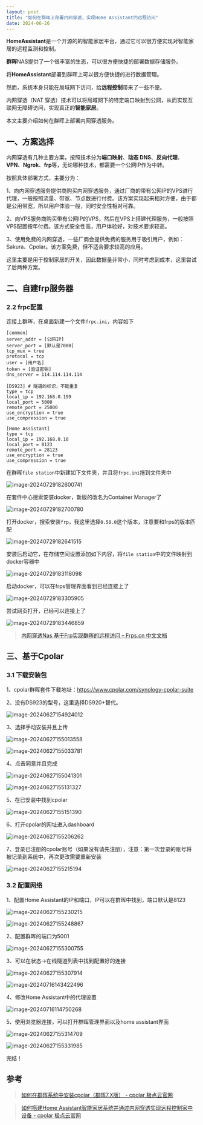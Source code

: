 ```yaml
---
layout: post
title: "如何在群晖上部署内网穿透，实现Home Assistant的远程访问"
date: 2024-06-26
---
```


**HomeAssistant**是一个开源的的智能家居平台，通过它可以很方便实现对智能家居的远程监测和控制。

**群晖**NAS提供了一个很丰富的生态，可以很方便快捷的部署数据存储服务。

将**HomeAssistant**部署到群晖上可以很方便快捷的进行数据管理。

然而，系统本身只能在局域网下访问，给**远程控制**带来了一些不便。

内网穿透（NAT 穿透）技术可以将局域网下的特定端口映射到公网，从而实现互联网无障碍访问，实现真正的**智能家居**。

本文主要介绍如何在群晖上部署内网穿透服务。

## 一、方案选择

内网穿透有几种主要方案，按照技术分为**端口映射**、**动态 DNS**、**反向代理**、**VPN**、**Ngrok**、**frp**等，无论哪种技术，都需要一个公网IP作为中转。

按照具体部署方式，主要分为：

1、向内网穿透服务提供商购买内网穿透服务，通过厂商的带有公网IP的VPS进行代理，一般按照流量、带宽、节点数进行付费。该方案实现起来相对方便，由于都是公用带宽，所以用户体验一般，同时安全性相对可靠。

2、向VPS服务商购买带有公网IP的VPS，然后在VPS上搭建代理服务，一般按照VPS配置按年付费。该方式安全性高，用户体验好，对技术要求较高。

3、使用免费的内网穿透，一些厂商会提供免费的服务用于吸引用户，例如：Sakura、Cpolar。该方案免费，但不适合要求较高的应用。

这里主要是用于控制家居的开关，因此数据量非常小，同时考虑到成本，这里尝试了后两种方案。

## 二、自建frp服务器

### 2.2 frpc配置

连接上群晖，在桌面新建一个文件`frpc.ini`，内容如下

```shell
[common]
server_addr = [公网IP]
server_port = [默认是7000]
tcp_mux = true
protocol = tcp
user = [用户名]
token = [验证密钥]
dns_server = 114.114.114.114

[DS923] # 隧道的标识，不能重复
type = tcp
local_ip = 192.168.0.199
local_port = 5000
remote_port = 25000
use_encryption = true
use_compression = true

[Home Assistant]
type = tcp
local_ip = 192.168.0.10
local_port = 8123
remote_port = 28123
use_encryption = true
use_compression = true
```

在群晖`file station`中新建如下文件夹，并且将`frpc.ini`拖到文件夹中

![image-20240729182600741](https://raw.githubusercontent.com/dwgan/PicGo/main/img/image-20240729182600741.png)

在套件中心搜索安装docker，新版的改名为Container Manager了

![image-20240729182700780](https://raw.githubusercontent.com/dwgan/PicGo/main/img/image-20240729182700780.png)

打开docker，搜索安装`frp`，我这里选择`0.50.0`这个版本，注意要和frps的版本匹配

![image-20240729182641515](https://raw.githubusercontent.com/dwgan/PicGo/main/img/image-20240729182641515.png)

安装后启动它，在存储空间设置添加如下内容，将`file station`中的文件映射到docker容器中

![image-20240729183118098](https://raw.githubusercontent.com/dwgan/PicGo/main/img/image-20240729183118098.png)

启动docker，可以在frps管理界面看到已经连接上了

![image-20240729183305905](https://raw.githubusercontent.com/dwgan/PicGo/main/img/image-20240729183305905.png)

尝试网页打开，已经可以连接上了

![image-20240729183446859](https://raw.githubusercontent.com/dwgan/PicGo/main/img/image-20240729183446859.png)

> [内网穿透Nas 基于Frp实现群晖的远程访问 – Frps.cn 中文文档](https://frps.cn/41.html)



## 三、基于Cpolar

### 3.1 下载安装包

1、cpolar群晖套件下载地址：https://www.cpolar.com/synology-cpolar-suite

2、没有DS923的型号，这里选择DS920+替代。

![image-20240627154924012](https://raw.githubusercontent.com/dwgan/PicGo/main/img/image-20240627154924012.png)

3、选择手动安装并且上传

![image-20240627155013558](https://raw.githubusercontent.com/dwgan/PicGo/main/img/image-20240627155013558.png)

![image-20240627155033781](https://raw.githubusercontent.com/dwgan/PicGo/main/img/image-20240627155033781.png)

4、点击同意并且完成

![image-20240627155041301](https://raw.githubusercontent.com/dwgan/PicGo/main/img/image-20240627155041301.png)

![image-20240627155131327](https://raw.githubusercontent.com/dwgan/PicGo/main/img/image-20240627155131327.png)



5、在已安装中找到cpolar

![image-20240627155151390](https://raw.githubusercontent.com/dwgan/PicGo/main/img/image-20240627155151390.png)



6、打开cpolar的网址进入dashboard

![image-20240627155206262](https://raw.githubusercontent.com/dwgan/PicGo/main/img/image-20240627155206262.png)

7、登录已注册的cpolar账号（如果没有请先注册），注意：第一次登录的账号将被记录到系统中，再次更改需要重新安装

![image-20240627155215194](https://raw.githubusercontent.com/dwgan/PicGo/main/img/image-20240627155215194.png)

### 3.2 配置网络

1、配置Home Assistant的IP和端口，IP可以在群晖中找到，端口默认是8123

![image-20240627155230215](https://raw.githubusercontent.com/dwgan/PicGo/main/img/image-20240627155230215.png)

![image-20240627155248867](https://raw.githubusercontent.com/dwgan/PicGo/main/img/image-20240627155248867.png)

2、配置群晖的端口为5001

![image-20240627155300755](https://raw.githubusercontent.com/dwgan/PicGo/main/img/image-20240627155300755.png)

3、可以在状态->在线隧道列表中找到配置好的连接

![image-20240627155307914](https://raw.githubusercontent.com/dwgan/PicGo/main/img/image-20240627155307914.png)

![image-20240716143422496](https://raw.githubusercontent.com/dwgan/PicGo/main/img/image-20240716143422496.png)

4、修改Home Assistant中的代理设置

![image-20240716114750268](https://raw.githubusercontent.com/dwgan/PicGo/main/img/image-20240716114750268.png)

5、使用浏览器连接，可以打开群晖管理界面以及home assistant界面

![image-20240627155314709](https://raw.githubusercontent.com/dwgan/PicGo/main/img/image-20240627155314709.png)

![image-20240627155331985](https://raw.githubusercontent.com/dwgan/PicGo/main/img/image-20240627155331985.png)

完结！

## 参考

> [如何在群晖系统中安装cpolar（群晖7.X版） - cpolar 极点云官网](https://www.cpolar.com/blog/how-to-install-cpolar-on-a-synology-system-cfah-version-7-x)

> [如何搭建Home Assistant智能家居系统并通过内网穿透实现远程控制家中设备 - cpolar 极点云官网](https://www.cpolar.com/blog/how-to-build-a-home-assistant-smart-home-system-and-remotely-control-home-devices-through-intranet-penetration)
